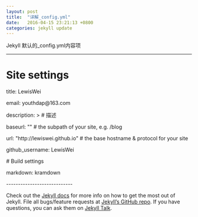 ```yaml
---
layout: post
title:  "详解_config.yml"
date:   2016-04-15 23:21:13 +0800
categories: jekyll update
---
```

Jekyll 默认的_config.yml内容项

-------------------------
# Site settings
<p>title: LewisWei</p>
<p>email: youthdap@163.com</p>
<p>description: > # 描述</p>
<p>baseurl: "" # the subpath of your site, e.g. /blog</p>
<p>url: "http://lewiswei.github.io" # the base hostname & protocol for your site</p>
<p>github_username:  LewisWei</p>
# Build settings
<p>markdown: kramdown</p>
----------------------------

Check out the [Jekyll docs][jekyll-docs] for more info on how to get the most out of Jekyll. File all bugs/feature requests at [Jekyll’s GitHub repo][jekyll-gh]. If you have questions, you can ask them on [Jekyll Talk][jekyll-talk].

[jekyll-docs]: http://jekyllrb.com/docs/home
[jekyll-gh]:   https://github.com/jekyll/jekyll
[jekyll-talk]: https://talk.jekyllrb.com/
